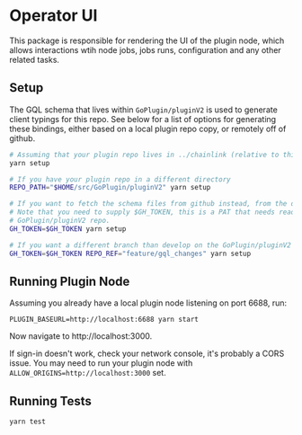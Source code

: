 # Operator UI

This package is responsible for rendering the UI of the plugin node, which allows interactions wtih node jobs, jobs runs, configuration and any other related tasks.

## Setup

The GQL schema that lives within `GoPlugin/pluginV2` is used to generate client typings for this repo. See below for a list of options for generating these bindings, either based on a local plugin repo copy, or remotely off of github.

```sh
# Assuming that your plugin repo lives in ../chainlink (relative to this git repo root)
yarn setup

# If you have your plugin repo in a different directory
REPO_PATH="$HOME/src/GoPlugin/pluginV2" yarn setup

# If you want to fetch the schema files from github instead, from the develop branch
# Note that you need to supply $GH_TOKEN, this is a PAT that needs read access to the
# GoPlugin/pluginV2 repo.
GH_TOKEN=$GH_TOKEN yarn setup

# If you want a different branch than develop on the GoPlugin/pluginV2 repo
GH_TOKEN=$GH_TOKEN REPO_REF="feature/gql_changes" yarn setup
```

## Running Plugin Node

Assuming you already have a local plugin node listening on port 6688, run:

```
PLUGIN_BASEURL=http://localhost:6688 yarn start
```

Now navigate to http://localhost:3000.

If sign-in doesn't work, check your network console, it's probably a CORS issue. You may need to run your plugin node with `ALLOW_ORIGINS=http://localhost:3000` set.

## Running Tests

```
yarn test
```
